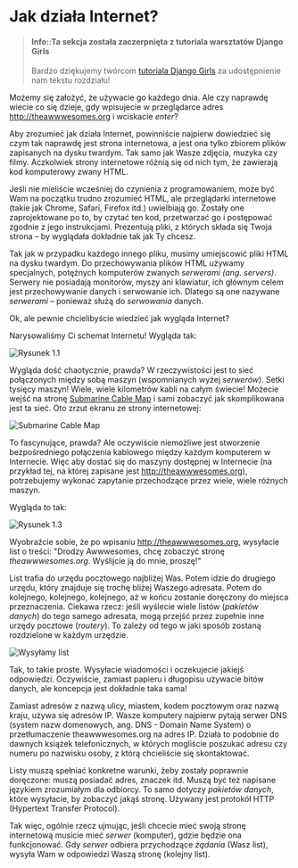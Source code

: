 # Jak działa Internet?

> #### Info::Ta sekcja została zaczerpnięta z tutoriala warsztatów Django Girls
>
> Bardzo dziękujemy twórcom [tutoriala Django Girls](http://tutorial.djangogirls.org/pl/) za udostępnienie nam tekstu rozdziału!

Możemy się założyć, że używacie go każdego dnia. Ale czy naprawdę wiecie co się dzieje, gdy wpisujecie w przeglądarce adres http://theawwwesomes.org i wciskacie *enter*?

Aby zrozumieć jak działa Internet, powinniście najpierw dowiedzieć się czym tak naprawdę jest strona internetowa, a jest ona tylko zbiorem plików zapisanych na dysku twardym. Tak samo jak Wasze zdjęcia, muzyka czy filmy. Aczkolwiek strony internetowe różnią się od nich tym, że zawierają kod komputerowy zwany HTML.

Jeśli nie mieliście wcześniej do czynienia z programowaniem, może być Wam na początku trudno zrozumieć HTML, ale przeglądarki internetowe (takie jak Chrome, Safari, Firefox itd.) uwielbiają go. Zostały one zaprojektowane po to, by czytać ten kod, przetwarzać go i postępować zgodnie z jego instrukcjami. Prezentują pliki, z których składa się Twoja strona – by wyglądała dokładnie tak jak Ty chcesz.

Tak jak w przypadku każdego innego pliku, musimy umiejscowić pliki HTML na dysku twardym. Do przechowywania plików HTML używamy specjalnych, potężnych komputerów zwanych *serwerami (ang. servers)*. Serwery nie posiadają monitorów, myszy ani klawiatur, ich głównym celem jest przechowywanie danych i serwowanie ich. Dlatego są one nazywane *serwerami* – ponieważ służą do *serwowania* danych.

Ok, ale pewnie chcielibyście wiedzieć jak wygląda Internet?

Narysowaliśmy Ci schemat Internetu! Wygląda tak:

![Rysunek 1.1][1]

 [1]: /images/img1-2.png

Wygląda dość chaotycznie, prawda? W rzeczywistości jest to sieć połączonych między sobą maszyn (wspomnianych wyżej *serwerów*). Setki tysięcy maszyn! Wiele, wiele kilometrów kabli na całym świecie! Możecie wejść na stronę [Submarine Cable Map](http://submarinecablemap.com) i sami zobaczyć jak skomplikowana jest ta sieć. Oto zrzut ekranu ze strony internetowej:

![Submarine Cable Map][2]

 [2]: /images/submarine-map.png

To fascynujące, prawda? Ale oczywiście niemożliwe jest stworzenie bezpośredniego połączenia kablowego między każdym komputerem w Internecie. Więc aby dostać się do maszyny dostępnej w Internecie (na przykład tej, na której zapisane jest http://theawwwesomes.org), potrzebujemy wykonać zapytanie przechodzące przez wiele, wiele różnych maszyn.

Wygląda to tak:

![Rysunek 1.3][3]

 [3]: /images/img1-3.png

Wyobraźcie sobie, że po wpisaniu http://theawwwesomes.org, wysyłacie list o treści: "Drodzy Awwwesomes, chcę zobaczyć stronę *theawwwesomes.org*. Wyślijcie ją do mnie, proszę!"

List trafia do urzędu pocztowego najbliżej Was. Potem idzie do drugiego urzędu, który znajduje się trochę bliżej Waszego adresata. Potem do kolejnego, kolejnego, kolejnego, aż w końcu zostanie doręczony do miejsca przeznaczenia. Ciekawa rzecz: jeśli wyślecie wiele listów (*pakietów danych*) do tego samego adresata, mogą przejść przez zupełnie inne urzędy pocztowe (*routery*). To zależy od tego w jaki sposób zostaną rozdzielone w każdym urzędzie.

![Wysyłamy list][4]

 [4]: /images/img1-4.png

Tak, to takie proste. Wysyłacie wiadomości i oczekujecie jakiejś odpowiedzi. Oczywiście, zamiast papieru i długopisu używacie bitów danych, ale koncepcja jest dokładnie taka sama!

Zamiast adresów z nazwą ulicy, miastem, kodem pocztowym oraz nazwą kraju, używa się adresów IP. Wasze komputery najpierw pytają serwer DNS (system nazw domenowych, ang. DNS - Domain Name System) o przetłumaczenie theawwwesomes.org na adres IP. Działa to podobnie do dawnych książek telefonicznych, w których mogliście poszukać adresu czy numeru po nazwisku osoby, z którą chcieliście się skontaktować.

Listy muszą spełniać konkretne warunki, żeby zostały poprawnie doręczone: muszą posiadać adres, znaczek itd. Muszą być też napisane językiem zrozumiałym dla odbiorcy. To samo dotyczy *pakietów danych*, które wysyłacie, by zobaczyć jakąś stronę. Używany jest protokół HTTP (Hypertext Transfer Protocol).

Tak więc, ogólnie rzecz ujmując, jeśli chcecie mieć swoją stronę internetową musicie mieć *serwer* (komputer), gdzie będzie ona funkcjonować. Gdy *serwer* odbiera przychodzące *żądania* (Wasz list), wysyła Wam w odpowiedzi Waszą stronę (kolejny list).
